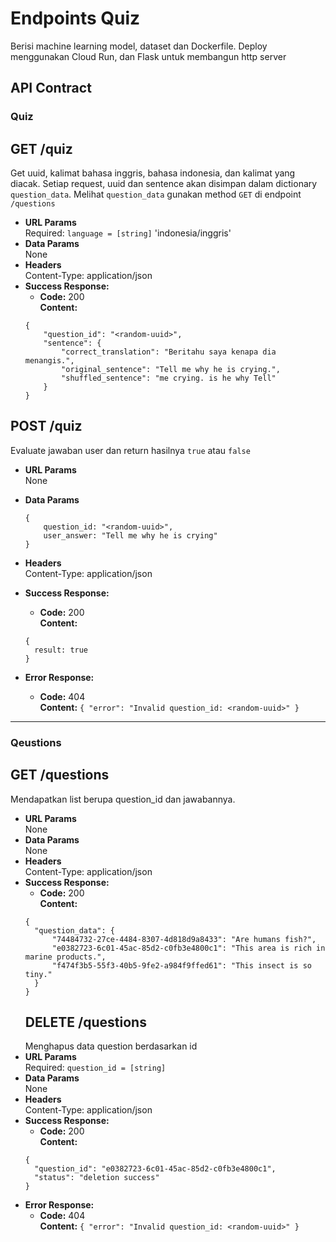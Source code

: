 # Endpoints Quiz
Berisi machine learning model, dataset dan Dockerfile. Deploy menggunakan Cloud Run, dan Flask untuk membangun http server

## **API Contract**
### **Quiz**


**GET /quiz**
---
  Get uuid, kalimat bahasa inggris, bahasa indonesia, dan kalimat yang diacak. Setiap request, uuid dan sentence akan disimpan dalam dictionary ```question_data```. 
  Melihat ```question_data``` gunakan method ```GET``` di endpoint ```/questions```
* **URL Params**  
  Required: ```language = [string]``` 'indonesia/inggris'
* **Data Params**  
  None
* **Headers**  
  Content-Type: application/json  
* **Success Response:**  
  * **Code:** 200  
  **Content:**  
  ```
  {
      "question_id": "<random-uuid>",
      "sentence": {
          "correct_translation": "Beritahu saya kenapa dia menangis.",
          "original_sentence": "Tell me why he is crying.",
          "shuffled_sentence": "me crying. is he why Tell"
      }
  }
  ```

**POST /quiz**
----
  Evaluate jawaban user dan return hasilnya ``` true ``` atau ```false```
* **URL Params**  
  None
* **Data Params**  
  ```
  {
      question_id: "<random-uuid>",
      user_answer: "Tell me why he is crying"
  }
  ```
* **Headers**  
  Content-Type: application/json  
* **Success Response:**  
  * **Code:** 200  
    **Content:**  
  ```
  {
    result: true
  }
  ```

* **Error Response:**


  * **Code:** 404  
  **Content:** `{ "error": "Invalid question_id: <random-uuid>" }`
---
### **Qeustions**

**GET /questions**
---
  Mendapatkan list berupa question_id dan jawabannya.
* **URL Params**  
  None
* **Data Params**  
  None
* **Headers**  
  Content-Type: application/json  
* **Success Response:**  
  * **Code:** 200  
  **Content:**  
  ```
  {
    "question_data": {
        "74484732-27ce-4484-8307-4d818d9a8433": "Are humans fish?",
        "e0382723-6c01-45ac-85d2-c0fb3e4800c1": "This area is rich in marine products.",
        "f474f3b5-55f3-40b5-9fe2-a984f9ffed61": "This insect is so tiny."
    }
  }
  ```
  **DELETE /questions**
  ---
  Menghapus data question berdasarkan id
* **URL Params**  
  Required: ```question_id = [string]``` 
* **Data Params**  
  None
* **Headers**  
  Content-Type: application/json  
* **Success Response:**  
  * **Code:** 200  
    **Content:**  
  ```
  {
    "question_id": "e0382723-6c01-45ac-85d2-c0fb3e4800c1",
    "status": "deletion success"
  }
  ```
* **Error Response:**
  * **Code:** 404  
  **Content:** `{ "error": "Invalid question_id: <random-uuid>" }`  
